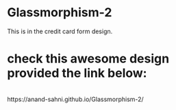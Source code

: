 # Glassmorphism-2
This is in the credit card form design.
<br/>
# check this awesome design provided the link below:
<br/>
https://anand-sahni.github.io/Glassmorphism-2/
